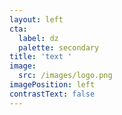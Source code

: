 ```yaml
---
layout: left
cta:
  label: dz
  palette: secondary
title: 'text '
image:
  src: /images/logo.png
imagePosition: left
contrastText: false
---
```


